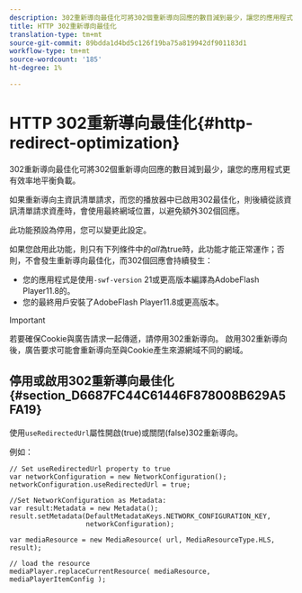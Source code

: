 ```yaml
---
description: 302重新導向最佳化可將302個重新導向回應的數目減到最少，讓您的應用程式更有效率地平衡負載。
title: HTTP 302重新導向最佳化
translation-type: tm+mt
source-git-commit: 89bdda1d4bd5c126f19ba75a819942df901183d1
workflow-type: tm+mt
source-wordcount: '185'
ht-degree: 1%

---
```



# HTTP 302重新導向最佳化{#http-redirect-optimization}

302重新導向最佳化可將302個重新導向回應的數目減到最少，讓您的應用程式更有效率地平衡負載。

如果重新導向主資訊清單請求，而您的播放器中已啟用302最佳化，則後續從該資訊清單請求資產時，會使用最終網域位置，以避免額外302個回應。

此功能預設為停用，您可以變更此設定。

如果您啟用此功能，則只有下列條件中的&#x200B;*all*&#x200B;為true時，此功能才能正常運作；否則，不會發生重新導向最佳化，而302個回應會持續發生：

* 您的應用程式是使用`-swf-version` 21或更高版本編譯為AdobeFlash Player11.8的。
* 您的最終用戶安裝了AdobeFlash Player11.8或更高版本。

>[!IMPORTANT]
>
>若要確保Cookie與廣告請求一起傳遞，請停用302重新導向。 啟用302重新導向後，廣告要求可能會重新導向至與Cookie產生來源網域不同的網域。

## 停用或啟用302重新導向最佳化{#section_D6687FC44C61446F878008B629A5FA19}

使用`useRedirectedUrl`屬性開啟(true)或關閉(false)302重新導向。

<!--<a id="example_B886777252B745AAB48B1FCC42C97A25"></a>-->

例如：

```
// Set useRedirectedUrl property to true 
var networkConfiguration = new NetworkConfiguration(); 
networkConfiguration.useRedirectedUrl = true; 
  
//Set NetworkConfiguration as Metadata: 
var result:Metadata = new Metadata(); 
result.setMetadata(DefaultMetadataKeys.NETWORK_CONFIGURATION_KEY,  
                   networkConfiguration); 
  
var mediaResource = new MediaResource( url, MediaResourceType.HLS, result); 
  
// load the resource 
mediaPlayer.replaceCurrentResource( mediaResource, mediaPlayerItemConfig );
```


